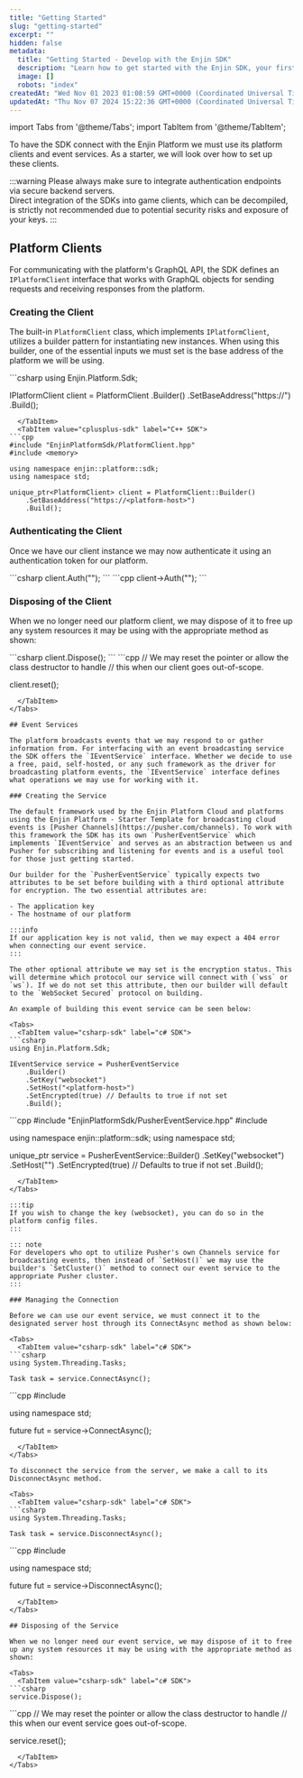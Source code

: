 ```yaml
---
title: "Getting Started"
slug: "getting-started"
excerpt: ""
hidden: false
metadata: 
  title: "Getting Started - Develop with the Enjin SDK"
  description: "Learn how to get started with the Enjin SDK, your first step toward building powerful blockchain-based applications and games."
  image: []
  robots: "index"
createdAt: "Wed Nov 01 2023 01:08:59 GMT+0000 (Coordinated Universal Time)"
updatedAt: "Thu Nov 07 2024 15:22:36 GMT+0000 (Coordinated Universal Time)"
---
```


import Tabs from '@theme/Tabs';
import TabItem from '@theme/TabItem';

To have the SDK connect with the Enjin Platform we must use its platform clients and event services. As a starter, we will look over how to set up these clients.

:::warning Please always make sure to integrate authentication endpoints via secure backend servers.  
Direct integration of the SDKs into game clients, which can be decompiled, is strictly not recommended due to potential security risks and exposure of your keys.
:::

## Platform Clients

For communicating with the platform's GraphQL API, the SDK defines an `IPlatformClient` interface that works with GraphQL objects for sending requests and receiving responses from the platform.

### Creating the Client

The built-in `PlatformClient` class, which implements `IPlatformClient`, utilizes a builder pattern for instantiating new instances. When using this builder, one of the essential inputs we must set is the base address of the platform we will be using.

<Tabs>
  <TabItem value="csharp-sdk" label="c# SDK">
```csharp
using Enjin.Platform.Sdk;

IPlatformClient client = PlatformClient
    .Builder()
    .SetBaseAddress("https://<platform-host>")
    .Build();
```
  </TabItem>
  <TabItem value="cplusplus-sdk" label="C++ SDK">
```cpp
#include "EnjinPlatformSdk/PlatformClient.hpp"
#include <memory>

using namespace enjin::platform::sdk;
using namespace std;

unique_ptr<PlatformClient> client = PlatformClient::Builder()
    .SetBaseAddress("https://<platform-host>")
    .Build();
```
  </TabItem>
</Tabs>

### Authenticating the Client

Once we have our client instance we may now authenticate it using an authentication token for our platform.

<Tabs>
  <TabItem value="csharp-sdk" label="c# SDK">
```csharp
client.Auth("<platform-authentication-token>");
```
  </TabItem>
  <TabItem value="cplusplus-sdk" label="C++ SDK">
```cpp
client->Auth("<platform-authentication-token>");
```
  </TabItem>
</Tabs>

### Disposing of the Client

When we no longer need our platform client, we may dispose of it to free up any system resources it may be using with the appropriate method as shown:

<Tabs>
  <TabItem value="csharp-sdk" label="c# SDK">
```csharp
client.Dispose();
```
  </TabItem>
  <TabItem value="cplusplus-sdk" label="C++ SDK">
```cpp
// We may reset the pointer or allow the class destructor to handle
// this when our client goes out-of-scope.

client.reset();
```
  </TabItem>
</Tabs>

## Event Services

The platform broadcasts events that we may respond to or gather information from. For interfacing with an event broadcasting service the SDK offers the `IEventService` interface. Whether we decide to use a free, paid, self-hosted, or any such framework as the driver for broadcasting platform events, the `IEventService` interface defines what operations we may use for working with it.

### Creating the Service

The default framework used by the Enjin Platform Cloud and platforms using the Enjin Platform - Starter Template for broadcasting cloud events is [Pusher Channels](https://pusher.com/channels). To work with this framework the SDK has its own `PusherEventService` which implements `IEventService` and serves as an abstraction between us and Pusher for subscribing and listening for events and is a useful tool for those just getting started.

Our builder for the `PusherEventService` typically expects two attributes to be set before building with a third optional attribute for encryption. The two essential attributes are:

- The application key
- The hostname of our platform

:::info
If our application key is not valid, then we may expect a 404 error when connecting our event service.
:::

The other optional attribute we may set is the encryption status. This will determine which protocol our service will connect with (`wss` or `ws`). If we do not set this attribute, then our builder will default to the `WebSocket Secured` protocol on building.

An example of building this event service can be seen below:

<Tabs>
  <TabItem value="csharp-sdk" label="c# SDK">
```csharp
using Enjin.Platform.Sdk;

IEventService service = PusherEventService
    .Builder()
    .SetKey("websocket")
    .SetHost("<platform-host>")
    .SetEncrypted(true) // Defaults to true if not set
    .Build();
```
  </TabItem>
  <TabItem value="cplusplus-sdk" label="C++ SDK">
```cpp
#include "EnjinPlatformSdk/PusherEventService.hpp"
#include <memory>

using namespace enjin::platform::sdk;
using namespace std;

unique_ptr<PusherEventService> service = PusherEventService::Builder()
    .SetKey("websocket")
    .SetHost("<platform-host>")
    .SetEncrypted(true) // Defaults to true if not set
    .Build();
```
  </TabItem>
</Tabs>

:::tip 
If you wish to change the key (websocket), you can do so in the platform config files.
:::

::: note
For developers who opt to utilize Pusher's own Channels service for broadcasting events, then instead of `SetHost()` we may use the builder's `SetCluster()` method to connect our event service to the appropriate Pusher cluster.
:::

### Managing the Connection

Before we can use our event service, we must connect it to the designated server host through its ConnectAsync method as shown below:

<Tabs>
  <TabItem value="csharp-sdk" label="c# SDK">
```csharp
using System.Threading.Tasks;

Task task = service.ConnectAsync();
```
  </TabItem>
  <TabItem value="cplusplus-sdk" label="C++ SDK">
```cpp
#include <future>

using namespace std;

future<void> fut = service->ConnectAsync();
```
  </TabItem>
</Tabs>

To disconnect the service from the server, we make a call to its DisconnectAsync method.

<Tabs>
  <TabItem value="csharp-sdk" label="c# SDK">
```csharp
using System.Threading.Tasks;

Task task = service.DisconnectAsync();
```
  </TabItem>
  <TabItem value="cplusplus-sdk" label="C++ SDK">
```cpp
#include <future>

using namespace std;

future<void> fut = service->DisconnectAsync();
```
  </TabItem>
</Tabs>

## Disposing of the Service

When we no longer need our event service, we may dispose of it to free up any system resources it may be using with the appropriate method as shown:

<Tabs>
  <TabItem value="csharp-sdk" label="c# SDK">
```csharp
service.Dispose();
```
  </TabItem>
  <TabItem value="cplusplus-sdk" label="C++ SDK">
```cpp
// We may reset the pointer or allow the class destructor to handle
// this when our event service goes out-of-scope.

service.reset();
```
  </TabItem>
</Tabs>
